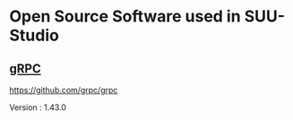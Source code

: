 # Open Source Software used in SUU-Studio

## [gRPC](https://grpc.io/)

https://github.com/grpc/grpc

Version : 1.43.0
